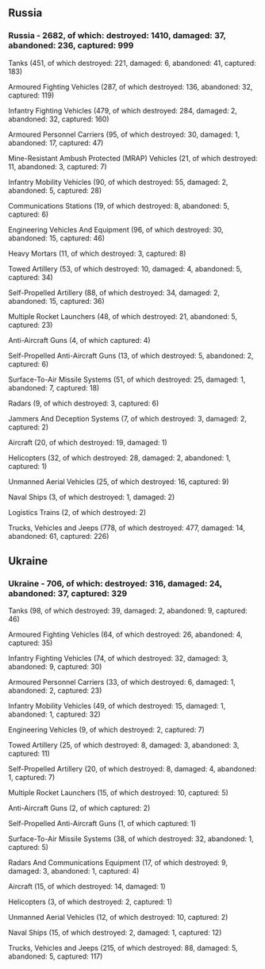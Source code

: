 
 
 ## Russia
 
 ### Russia - 2682, of which: destroyed: 1410, damaged: 37, abandoned: 236, captured: 999

 

 

 Tanks (451, of which destroyed: 221, damaged: 6, abandoned: 41, captured: 183)

 Armoured Fighting Vehicles (287, of which destroyed: 136, abandoned: 32, captured: 119)

 Infantry Fighting Vehicles (479, of which destroyed: 284, damaged: 2, abandoned: 32, captured: 160)

 Armoured Personnel Carriers (95, of which destroyed: 30, damaged: 1, abandoned: 17, captured: 47)

 Mine-Resistant Ambush Protected (MRAP) Vehicles (21, of which destroyed: 11, abandoned: 3, captured: 7)

 Infantry Mobility Vehicles (90, of which destroyed: 55, damaged: 2, abandoned: 5, captured: 28)

 Communications Stations (19, of which destroyed: 8, abandoned: 5, captured: 6)

 Engineering Vehicles And Equipment (96, of which destroyed: 30, abandoned: 15, captured: 46)

 Heavy Mortars (11, of which destroyed: 3, captured: 8)

 Towed Artillery (53, of which destroyed: 10, damaged: 4, abandoned: 5, captured: 34)

 Self-Propelled Artillery (88, of which destroyed: 34, damaged: 2, abandoned: 15, captured: 36)

 Multiple Rocket Launchers (48, of which destroyed: 21, abandoned: 5, captured: 23)

 Anti-Aircraft Guns (4, of which captured: 4)

 Self-Propelled Anti-Aircraft Guns (13, of which destroyed: 5, abandoned: 2, captured: 6)

 Surface-To-Air Missile Systems (51, of which destroyed: 25, damaged: 1, abandoned: 7, captured: 18)

 Radars (9, of which destroyed: 3, captured: 6)

 Jammers And Deception Systems (7, of which destroyed: 3, damaged: 2, captured: 2)

 Aircraft (20, of which destroyed: 19, damaged: 1)

 Helicopters (32, of which destroyed: 28, damaged: 2, abandoned: 1, captured: 1)

 Unmanned Aerial Vehicles (25, of which destroyed: 16, captured: 9)

 Naval Ships (3, of which destroyed: 1, damaged: 2)

 Logistics Trains (2, of which destroyed: 2)

 Trucks, Vehicles and Jeeps (778, of which destroyed: 477, damaged: 14, abandoned: 61, captured: 226)

 
 
 ## Ukraine
 
 ### Ukraine - 706, of which: destroyed: 316, damaged: 24, abandoned: 37, captured: 329

 

 

 Tanks (98, of which destroyed: 39, damaged: 2, abandoned: 9, captured: 46)

 Armoured Fighting Vehicles (64, of which destroyed: 26, abandoned: 4, captured: 35)

 Infantry Fighting Vehicles (74, of which destroyed: 32, damaged: 3, abandoned: 9, captured: 30)

 Armoured Personnel Carriers (33, of which destroyed: 6, damaged: 1, abandoned: 2, captured: 23)

 Infantry Mobility Vehicles (49, of which destroyed: 15, damaged: 1, abandoned: 1, captured: 32)

 Engineering Vehicles (9, of which destroyed: 2, captured: 7)

 Towed Artillery (25, of which destroyed: 8, damaged: 3, abandoned: 3, captured: 11)

 Self-Propelled Artillery (20, of which destroyed: 8, damaged: 4, abandoned: 1, captured: 7)

 Multiple Rocket Launchers (15, of which destroyed: 10, captured: 5)

 Anti-Aircraft Guns (2, of which captured: 2)

 Self-Propelled Anti-Aircraft Guns (1, of which captured: 1)

 Surface-To-Air Missile Systems (38, of which destroyed: 32, abandoned: 1, captured: 5)

 

 

 Radars And Communications Equipment (17, of which destroyed: 9, damaged: 3, abandoned: 1, captured: 4)

 Aircraft (15, of which destroyed: 14, damaged: 1)

 Helicopters (3, of which destroyed: 2, captured: 1)

 Unmanned Aerial Vehicles (12, of which destroyed: 10, captured: 2)

 Naval Ships (15, of which destroyed: 2, damaged: 1, captured: 12)

 Trucks, Vehicles and Jeeps (215, of which destroyed: 88, damaged: 5, abandoned: 5, captured: 117)

